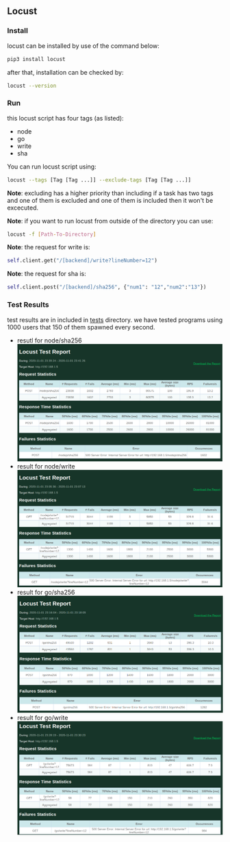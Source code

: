 ## Locust
### Install
locust can be installed by use of the command below:
```bash
pip3 install locust
```
after that, installation can be checked by:
```bash
locust --version
```
### Run
this locust script has four tags (as listed):
   - node
   - go
   - write
   - sha

You can run locust script using:
```bash
locust --tags [Tag [Tag ...]] --exclude-tags [Tag [Tag ...]]
```
**Note**: excluding has a higher priority than including if a task has two tags and one of them is excluded and one of them is included then it won't be excecuted.

**Note**: if you want to run locust from outside of the directory you can use:
```bash
locust -f [Path-To-Directory]
```
**Note**: the request for write is:
```python
self.client.get("/[backend]/write?lineNumber=12")
```
**Note**: the request for sha is:
```python
self.client.post("/[backend]/sha256", {"num1": "12","num2":"13"})
```
### Test Results
test results are in included in [tests](assignments/hw1/locust/tests) directory. we have tested programs using 1000 users that 150 of them spawned every second.

- resutl for node/sha256
![](assignments/hw1/locust/tests/node_sha.png)
- result for node/write
![](assignments/hw1/locust/tests/node_write.png)
- result for go/sha256
![](assignments/hw1/locust/tests/go_sha.png)
- result for go/write
![](assignments/hw1/locust/tests/go_write.png)
